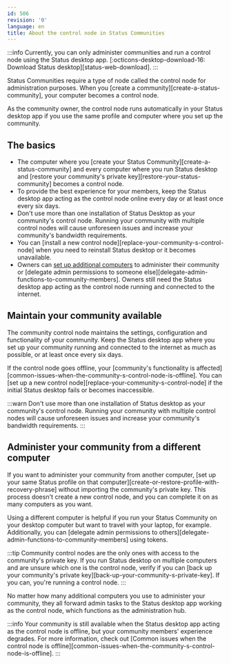 ```yaml
---
id: 506
revision: '0'
language: en
title: About the control node in Status Communities
---
```


:::info
Currently, you can only administer communities and run a control node using the Status desktop app. [:octicons-desktop-download-16: Download Status desktop][status-web-download].
:::

Status Communities require a type of node called the control node for administration purposes. When you [create a community][create-a-status-community], your computer becomes a control node.

As the community owner, the control node runs automatically in your Status desktop app if you use the same profile and computer where you set up the community.

## The basics

- The computer where you [create your Status Community][create-a-status-community] and every computer where you run Status desktop and [restore your community's private key][restore-your-status-community] becomes a control node.
- To provide the best experience for your members, keep the Status desktop app acting as the control node online every day or at least once every six days.
- Don't use more than one installation of Status Desktop as your community's control node. Running your community with multiple control nodes will cause unforeseen issues and increase your community's bandwidth requirements.
- You can [install a new control node][replace-your-community-s-control-node] when you need to reinstall Status desktop or it becomes unavailable.
- Owners can [set up additional computers](#administer-your-community-from-a-different-computer) to administer their community or [delegate admin permissions to someone else][delegate-admin-functions-to-community-members]. Owners still need the Status desktop app acting as the control node running and connected to the internet.

## Maintain your community available

The community control node maintains the settings, configuration and functionality of your community. Keep the Status desktop app where you set up your community running and connected to the internet as much as possible, or at least once every six days.

If the control node goes offline, your [community's functionality is affected][common-issues-when-the-community-s-control-node-is-offline]. You can [set up a new control node][replace-your-community-s-control-node] if the initial Status desktop fails or becomes inaccessible.

:::warn
Don't use more than one installation of Status desktop as your community's control node. Running your community with multiple control nodes will cause unforeseen issues and increase your community's bandwidth requirements.
:::

## Administer your community from a different computer

If you want to administer your community from another computer, [set up your same Status profile on that computer][create-or-restore-profile-with-recovery-phrase] without importing the community's private key. This process doesn't create a new control node, and you can complete it on as many computers as you want.

Using a different computer is helpful if you run your Status Community on your desktop computer but want to travel with your laptop, for example. Additionally, you can [delegate admin permissions to others][delegate-admin-functions-to-community-members] using tokens.

:::tip
Community control nodes are the only ones with access to the community's private key. If you run Status desktop on multiple computers and are unsure which one is the control node, verify if you can [back up your community's private key][back-up-your-community-s-private-key]. If you can, you're running a control node.
:::

No matter how many additional computers you use to administer your community, they all forward admin tasks to the Status desktop app working as the control node, which functions as the administration hub.

:::info
Your community is still available when the Status desktop app acting as the control node is offline, but your community members' experience degrades. For more information, check out [Common issues when the control node is offline][common-issues-when-the-community-s-control-node-is-offline].
:::
